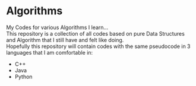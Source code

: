 # Algorithms
My Codes for various Algorithms I learn...<br>
This repository is a collection of all codes based on pure Data Structures and Algorithm that I still have and felt like doing.<br>
Hopefully this repository will contain codes with the same pseudocode in 3 languages that I am comfortable in:<br>
* C++
* Java
* Python